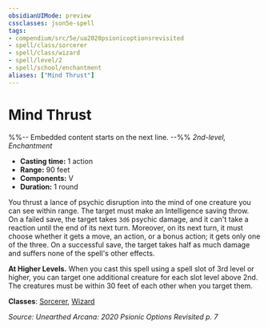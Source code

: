 ```yaml
---
obsidianUIMode: preview
cssclasses: json5e-spell
tags:
- compendium/src/5e/ua2020psionicoptionsrevisited
- spell/class/sorcerer
- spell/class/wizard
- spell/level/2
- spell/school/enchantment
aliases: ["Mind Thrust"]
---
```

# Mind Thrust
%%-- Embedded content starts on the next line. --%%
*2nd-level, Enchantment*  

- **Casting time:** 1 action
- **Range:** 90 feet
- **Components:** V
- **Duration:** 1 round

You thrust a lance of psychic disruption into the mind of one creature you can see within range. The target must make an Intelligence saving throw. On a failed save, the target takes `3d6` psychic damage, and it can't take a reaction until the end of its next turn. Moreover, on its next turn, it must choose whether it gets a move, an action, or a bonus action; it gets only one of the three. On a successful save, the target takes half as much damage and suffers none of the spell's other effects.

**At Higher Levels.** When you cast this spell using a spell slot of 3rd level or higher, you can target one additional creature for each slot level above 2nd. The creatures must be within 30 feet of each other when you target them.

**Classes**: [Sorcerer](/Systems/5e/classes/sorcerer.md), [Wizard](/Systems/5e/classes/wizard.md)

*Source: Unearthed Arcana: 2020 Psionic Options Revisited p. 7*